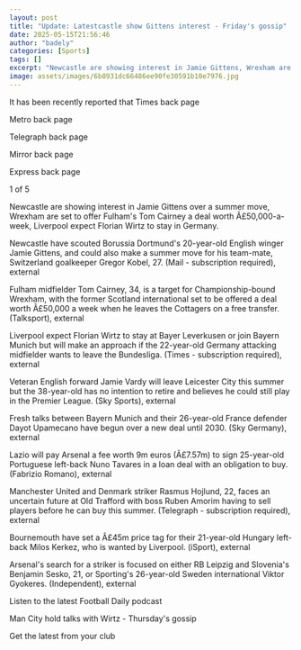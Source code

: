 ```yaml
---
layout: post
title: "Update: Latestcastle show Gittens interest - Friday's gossip"
date: 2025-05-15T21:56:46
author: "badely"
categories: [Sports]
tags: []
excerpt: "Newcastle are showing interest in Jamie Gittens, Wrexham are set to offer Fulham's Tom Cairney a deal worth £50,000-a-week, plus more."
image: assets/images/6b8931dc66486ee90fe30591b10e7976.jpg
---
```


It has been recently reported that Times back page

Metro back page

Telegraph back page

Mirror back page

Express back page

1 of 5

Newcastle are showing interest in Jamie Gittens over a summer move, Wrexham are set to offer Fulham's Tom Cairney a deal worth Â£50,000-a-week, Liverpool expect Florian Wirtz to stay in Germany.

Newcastle have scouted Borussia Dortmund's 20-year-old English winger Jamie Gittens, and could also make a summer move for his team-mate, Switzerland goalkeeper Gregor Kobel, 27. (Mail - subscription required), external 

Fulham midfielder Tom Cairney, 34, is a target for Championship-bound Wrexham, with the former Scotland international set to be offered a deal worth Â£50,000 a week when he leaves the Cottagers on a free transfer. (Talksport), external

Liverpool expect Florian Wirtz to stay at Bayer Leverkusen or join Bayern Munich but will make an approach if the 22-year-old Germany attacking midfielder wants to leave the Bundesliga. (Times - subscription required), external

Veteran English forward Jamie Vardy will leave Leicester City this summer but the 38-year-old has no intention to retire and believes he could still play in the Premier League. (Sky Sports), external

Fresh talks between Bayern Munich and their 26-year-old France defender Dayot Upamecano have begun over a new deal until 2030. (Sky Germany), external

Lazio will pay Arsenal a fee worth 9m euros (Â£7.57m) to sign 25-year-old Portuguese left-back Nuno Tavares in a loan deal with an obligation to buy. (Fabrizio Romano), external

Manchester United and Denmark striker Rasmus Hojlund, 22, faces an uncertain future at Old Trafford with boss Ruben Amorim having to sell players before he can buy this summer. (Telegraph - subscription required), external

Bournemouth have set a Â£45m price tag for their 21-year-old Hungary left-back Milos Kerkez, who is wanted by Liverpool. (iSport), external

Arsenal's search for a striker is focused on either RB Leipzig and Slovenia's Benjamin Sesko, 21, or Sporting's 26-year-old Sweden international Viktor Gyokeres. (Independent), external

Listen to the latest Football Daily podcast

Man City hold talks with Wirtz - Thursday's gossip

Get the latest from your club

